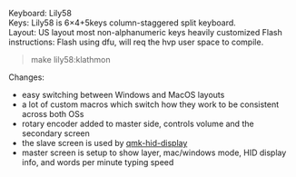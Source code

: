 Keyboard: Lily58  
Keys: Lily58 is 6×4+5keys column-staggered split keyboard.  
Layout: US layout most non-alphanumeric keys heavily customized
Flash instructions: Flash using dfu, will req the hvp user space to compile.

> make lily58:klathmon

Changes:

* easy switching between Windows and MacOS layouts
* a lot of custom macros which switch how they work to be consistent across both OSs
* rotary encoder added to master side, controls volume and the secondary screen
* the slave screen is used by [qmk-hid-display](https://github.com/Klathmon/qmk-hid-display)
* master screen is setup to show layer, mac/windows mode, HID display info, and words per minute typing speed
